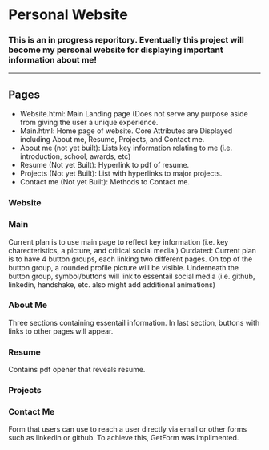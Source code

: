 # Personal Website



### This is an in progress reporitory. Eventually this project will become my personal website for displaying important information about me!
 --- 
 
## Pages
- Website.html: Main Landing page (Does not serve any purpose aside from giving the user a unique experience.
- Main.html: Home page of website. Core Attributes are Displayed including About me, Resume, Projects, and Contact me.
- About me (not yet built): Lists key information relating to me (i.e. introduction, school, awards, etc)
- Resume (Not yet Built): Hyperlink to pdf of resume.
- Projects (Not yet Built): List with hyperlinks to major projects.
- Contact me (Not yet Built): Methods to Contact me.

### Website


### Main
Current plan is to use main page to reflect key information (i.e. key charecteristics, a picture, and critical social media.)
Outdated: Current plan is to have 4 button groups, each linking two different pages. On top of the button group, a rounded profile picture will be visible. Underneath the button group, symbol/buttons will link to essentail social media (i.e. github, linkedin, handshake, etc. also might add additional animations)

### About Me
Three sections containing essentail information. In last section, buttons with links to other pages will appear. 

### Resume
Contains pdf opener that reveals resume. 

### Projects

### Contact Me
Form that users can use to reach a user directly via email or other forms such as linkedin or github. To achieve this, GetForm was implimented. 
